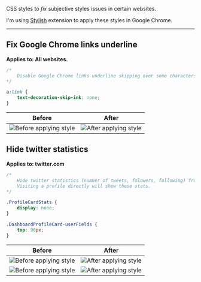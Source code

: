 CSS styles to _fix_ subjective styles issues in certain websites.

I'm using [Stylish][stylish-link] extension to apply these styles in Google Chrome.

---

## Fix Google Chrome links underline

**Applies to: All websites.**

```css
/*
	Disable Google Chrome links underline skipping over some characters.
*/

a:link {
    text-decoration-skip-ink: none;
}
```

| Before                   | After                    |
| -------------            | -------------            |
| ![][chrome-link-before]  | ![][chrome-link-after]   |


## Hide twitter statistics

**Applies to: twitter.com**

```css
/*
	Hide twitter statistics (number of tweets, folowers, following) from the twitter home page.
	Visiting a profile directly will show these stats.
*/ 

.ProfileCardStats {
	display: none;    
}

.DashboardProfileCard-userFields {
    top: 96px;
}
```

| Before                       | After                        |
| -------------                | -------------                |
| ![][twitter-stats-before-1]  | ![][twitter-stats-after-1]   |
| ![][twitter-stats-before-2]  | ![][twitter-stats-after-2]   |


[stylish-link]: https://chrome.google.com/webstore/detail/stylish-custom-themes-for/fjnbnpbmkenffdnngjfgmeleoegfcffe?hl=en

[chrome-link-before]: images/chrome-link-before.png "Before applying style"
[chrome-link-after]:  images/chrome-link-after.png "After applying style"
[twitter-stats-before-1]: images/twitter-stats-before-1.png "Before applying style"
[twitter-stats-after-1]: images/twitter-stats-after-1.png "After applying style"
[twitter-stats-before-2]: images/twitter-stats-before-2.png "Before applying style"
[twitter-stats-after-2]: images/twitter-stats-after-2.png "After applying style"
